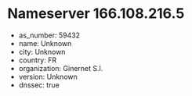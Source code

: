 # Nameserver 166.108.216.5

* as_number: 59432
* name: Unknown
* city: Unknown
* country: FR
* organization: Ginernet S.l.
* version: Unknown
* dnssec: true
